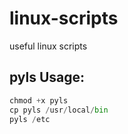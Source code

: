 # linux-scripts
useful linux scripts

## pyls Usage:
```python
chmod +x pyls
cp pyls /usr/local/bin
pyls /etc
```
